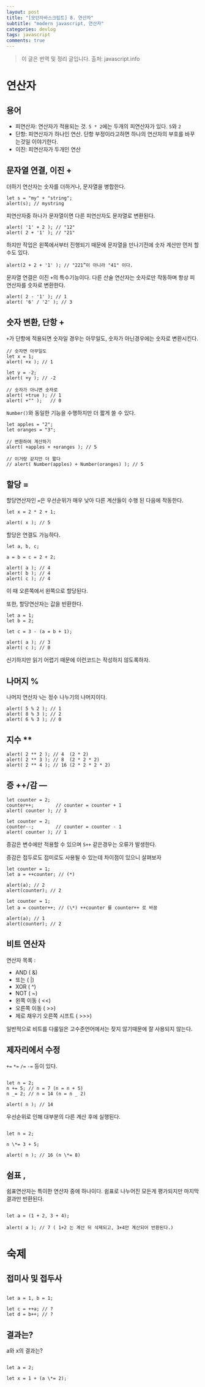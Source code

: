 ```yaml
---
layout: post
title: "[모던자바스크립트] 8. 연산자"
subtitle: "modern javascript, 연산자"
categories: devlog
tags: javascript
comments: true
---
```


> 이 글은 번역 및 정리 글입니다.
> 출처: javascript.info

# 연산자

## 용어

- 피연산자: 연산자가 적용되는 것. `5 * 2`에는 두개의 피연산자가 있다. `5`와 `2`
- 단항: 피연산자가 하나인 연산. 단항 부정이라고하면 하나의 연산자의 부호를 바꾸는것일 이야기한다.
- 이진: 피연산자가 두개인 연산

## 문자열 연결, 이진 +

더하기 연산자는 숫자를 더하거나, 문자열을 병합한다.

```
let s = "my" + "string";
alert(s); // mystring
```

피연산자중 하나가 문자열이면 다른 피연산자도 문자열로 변환된다.

```
alert( '1' + 2 ); // "12"
alert( 2 + '1' ); // "21"
```

하지만 작업은 왼쪽에서부터 진행되기 때문에 문자열을 만나기전에 숫자 계산만 먼저 할 수도 있다.

```
alert(2 + 2 + '1' ); // "221”이 아니라 "41" 이다.
```

문자열 연결은 이진 `+`의 특수기능이다. 다른 산술 연산자는 숫자로만 작동하며 항상 피연산자를 숫자로 변환한다.

```
alert( 2 - '1' ); // 1
alert( '6' / '2' ); // 3
```

## 숫자 변환, 단항 +

`+`가 단항에 적용되면 숫자일 경우는 아무일도, 숫자가 아닌경우에는 숫자로 변환시킨다.

```
// 숫자면 아무일도
let x = 1;
alert( +x ); // 1

let y = -2;
alert( +y ); // -2

// 숫자가 아니면 숫자로
alert( +true ); // 1
alert( +"" );   // 0
```

`Number()`와 동일한 기능을 수행하지만 더 짧게 쓸 수 있다.

```
let apples = "2";
let oranges = "3";

// 변환하여 계산하기
alert( +apples + +oranges ); // 5

// 이거랑 같지만 더 짧다
// alert( Number(apples) + Number(oranges) ); // 5
```

## 할당 =

할당연산자인 `=`은 우선순위가 매우 낮아 다른 계산들이 수행 된 다음에 작동한다.

```
let x = 2 * 2 + 1;

alert( x ); // 5
```

할당은 연결도 가능하다.

```
let a, b, c;

a = b = c = 2 + 2;

alert( a ); // 4
alert( b ); // 4
alert( c ); // 4
```

이 때 오른쪽에서 왼쪽으로 할당된다.

또한, 할당연산자는 값을 반환한다.

```
let a = 1;
let b = 2;

let c = 3 - (a = b + 1);

alert( a ); // 3
alert( c ); // 0
```

신기하지만 읽기 어렵기 때문에 이런코드는 작성하지 않도록하자.

## 나머지 %

나머지 연산자 `%`는 정수 나누기의 나머지이다.

```
alert( 5 % 2 ); // 1
alert( 8 % 3 ); // 2
alert( 6 % 3 ); // 0
```

## 지수 \*\*

```
alert( 2 ** 2 ); // 4  (2 * 2)
alert( 2 ** 3 ); // 8  (2 * 2 * 2)
alert( 2 ** 4 ); // 16 (2 * 2 * 2 * 2)
```

## 증 ++/감 —

```
let counter = 2;
counter++;        // counter = counter + 1
alert( counter ); // 3

let counter = 2;
counter--;        // counter = counter - 1
alert( counter ); // 1
```

증감은 변수에만 적용할 수 있으며 `5++` 같은경우는 오류가 발생한다.

증감은 접두로도 접미로도 사용될 수 있는데 차이점이 있으니 살펴보자

```
let counter = 1;
let a = ++counter; // (*)

alert(a); // 2
alert(counter); // 2
```

```
let counter = 1;
let a = counter++; // (\*) ++counter 를 counter++ 로 바꿈

alert(a); // 1
alert(counter); // 2

```

## 비트 연산자

연산자 목록 :

- AND ( &)
- 또는 ( |)
- XOR ( ^)
- NOT ( ~)
- 왼쪽 이동 ( <<)
- 오른쪽 이동 ( >>)
- 제로 채우기 오른쪽 시프트 ( >>>)

일반적으로 비트를 다룰일은 고수준언어에서는 잦지 않기때문에 잘 사용되지 않는다.

## 제자리에서 수정

`+=` `*=` `/=` `-=` 등이 있다.

```

let n = 2;
n += 5; // n = 7 (n = n + 5)
n _= 2; // n = 14 (n = n _ 2)

alert( n ); // 14

```

우선순위로 인해 대부분의 다른 계산 후에 실행된다.

```

let n = 2;

n \*= 3 + 5;

alert( n ); // 16 (n \*= 8)

```

## 쉼표 ,

쉼표연산자는 특이한 연산자 중에 하나이다. 쉼표로 나누어진 모든게 평가되지만 마지막 결과만 반환된다.

```

let a = (1 + 2, 3 + 4);

alert( a ); // 7 ( 1+2 는 계산 뒤 삭제되고, 3+4만 계산되어 반환된다.)

```

# 숙제

## 접미사 및 접두사

```

let a = 1, b = 1;

let c = ++a; // ?
let d = b++; // ?

```

## 결과는?

a와 x의 결과는?

```

let a = 2;

let x = 1 + (a \*= 2);

```

```

```
